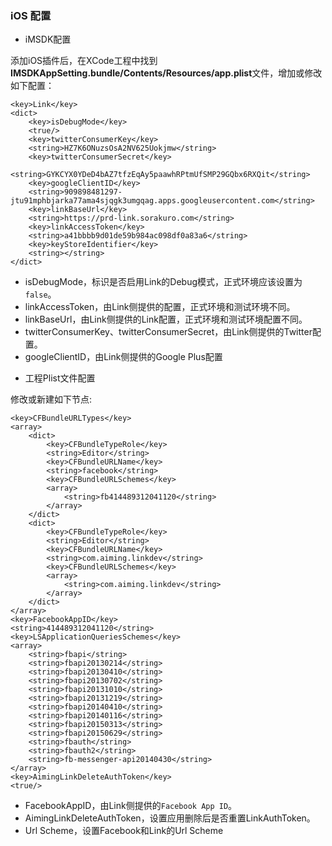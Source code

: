 ### iOS 配置

* iMSDK配置

 添加iOS插件后，在XCode工程中找到**IMSDKAppSetting.bundle/Contents/Resources/app.plist**文件，增加或修改如下配置：

 ```plist
 <key>Link</key>
 <dict>
     <key>isDebugMode</key>
     <true/>
     <key>twitterConsumerKey</key>
     <string>HZ7K6ONuzsOsA2NV625Uokjmw</string>
     <key>twitterConsumerSecret</key>
     <string>GYKCYX0YDeD4bAZ7tfzEqAy5paawhRPtmUfSMP29GQbx6RXQit</string>
     <key>googleClientID</key>
     <string>909898481297-jtu91mphbjarka77ama4sjqgk3umgqag.apps.googleusercontent.com</string>
     <key>linkBaseUrl</key>
     <string>https://prd-link.sorakuro.com</string>
     <key>linkAccessToken</key>
     <string>a41bbbb9d01de59b984ac098df0a83a6</string>
     <key>keyStoreIdentifier</key>
     <string></string>
 </dict>
 ```
 
 - isDebugMode，标识是否启用Link的Debug模式，正式环境应该设置为`false`。
 - linkAccessToken，由Link侧提供的配置，正式环境和测试环境不同。
 - linkBaseUrl，由Link侧提供的Link配置，正式环境和测试环境配置不同。
 - twitterConsumerKey、twitterConsumerSecret，由Link侧提供的Twitter配置。
 - googleClientID，由Link侧提供的Google Plus配置

* 工程Plist文件配置

 修改或新建如下节点:

 ```plist
 <key>CFBundleURLTypes</key>
 <array>
     <dict>
         <key>CFBundleTypeRole</key>
         <string>Editor</string>
         <key>CFBundleURLName</key>
         <string>facebook</string>
         <key>CFBundleURLSchemes</key>
         <array>
             <string>fb414489312041120</string>
         </array>
     </dict>
     <dict>
         <key>CFBundleTypeRole</key>
         <string>Editor</string>
         <key>CFBundleURLName</key>
         <string>com.aiming.linkdev</string>
         <key>CFBundleURLSchemes</key>
         <array>
             <string>com.aiming.linkdev</string>
         </array>
     </dict>
 </array>
 <key>FacebookAppID</key>
 <string>414489312041120</string>
 <key>LSApplicationQueriesSchemes</key>
 <array>
     <string>fbapi</string>
     <string>fbapi20130214</string>
     <string>fbapi20130410</string>
     <string>fbapi20130702</string>
     <string>fbapi20131010</string>
     <string>fbapi20131219</string>    
     <string>fbapi20140410</string>
     <string>fbapi20140116</string>
     <string>fbapi20150313</string>
     <string>fbapi20150629</string>
     <string>fbauth</string>
     <string>fbauth2</string>
     <string>fb-messenger-api20140430</string>
 </array>
 <key>AimingLinkDeleteAuthToken</key>
 <true/>
 ```

   - FacebookAppID，由Link侧提供的`Facebook App ID`。
   - AimingLinkDeleteAuthToken，设置应用删除后是否重置LinkAuthToken。
   - Url Scheme，设置Facebook和Link的Url Scheme


